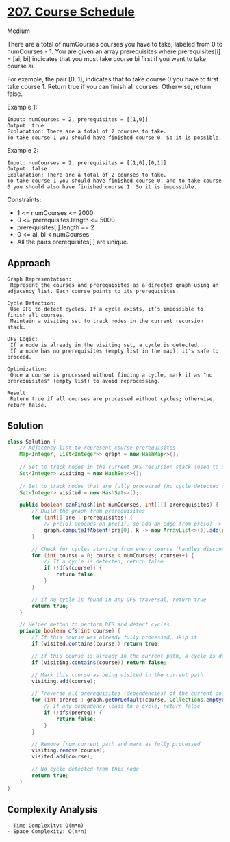 # [207. Course Schedule](https://leetcode.com/problems/course-schedule/)
Medium


There are a total of numCourses courses you have to take, labeled from 0 to numCourses - 1. You are given an array prerequisites where prerequisites[i] = [ai, bi] indicates that you must take course bi first if you want to take course ai.

For example, the pair [0, 1], indicates that to take course 0 you have to first take course 1.
Return true if you can finish all courses. Otherwise, return false.

 

Example 1:
```
Input: numCourses = 2, prerequisites = [[1,0]]
Output: true
Explanation: There are a total of 2 courses to take. 
To take course 1 you should have finished course 0. So it is possible.
```
Example 2:
```
Input: numCourses = 2, prerequisites = [[1,0],[0,1]]
Output: false
Explanation: There are a total of 2 courses to take. 
To take course 1 you should have finished course 0, and to take course 0 you should also have finished course 1. So it is impossible.
``` 

Constraints:

- 1 <= numCourses <= 2000
- 0 <= prerequisites.length <= 5000
- prerequisites[i].length == 2
- 0 <= ai, bi < numCourses
- All the pairs prerequisites[i] are unique.

## Approach
```
Graph Representation:
 Represent the courses and prerequisites as a directed graph using an adjacency list. Each course points to its prerequisites.

Cycle Detection:
 Use DFS to detect cycles. If a cycle exists, it’s impossible to finish all courses.
 Maintain a visiting set to track nodes in the current recursion stack.

DFS Logic:
 If a node is already in the visiting set, a cycle is detected.
 If a node has no prerequisites (empty list in the map), it's safe to proceed.

Optimization:
 Once a course is processed without finding a cycle, mark it as "no prerequisites" (empty list) to avoid reprocessing.

Result:
 Return true if all courses are processed without cycles; otherwise, return false.
```

## Solution
```java
class Solution {
    // Adjacency list to represent course prerequisites
    Map<Integer, List<Integer>> graph = new HashMap<>();
    
    // Set to track nodes in the current DFS recursion stack (used to detect cycles)
    Set<Integer> visiting = new HashSet<>();
    
    // Set to track nodes that are fully processed (no cycle detected from them)
    Set<Integer> visited = new HashSet<>();

    public boolean canFinish(int numCourses, int[][] prerequisites) {
        // Build the graph from prerequisites
        for (int[] pre : prerequisites) {
            // pre[0] depends on pre[1], so add an edge from pre[0] -> pre[1]
            graph.computeIfAbsent(pre[0], k -> new ArrayList<>()).add(pre[1]);
        }

        // Check for cycles starting from every course (handles disconnected components)
        for (int course = 0; course < numCourses; course++) {
            // If a cycle is detected, return false
            if (!dfs(course)) {
                return false;
            }
        }

        // If no cycle is found in any DFS traversal, return true
        return true;
    }

    // Helper method to perform DFS and detect cycles
    private boolean dfs(int course) {
        // If this course was already fully processed, skip it
        if (visited.contains(course)) return true;

        // If this course is already in the current path, a cycle is detected
        if (visiting.contains(course)) return false;

        // Mark this course as being visited in the current path
        visiting.add(course);

        // Traverse all prerequisites (dependencies) of the current course
        for (int prereq : graph.getOrDefault(course, Collections.emptyList())) {
            // If any dependency leads to a cycle, return false
            if (!dfs(prereq)) {
                return false;
            }
        }

        // Remove from current path and mark as fully processed
        visiting.remove(course);
        visited.add(course);

        // No cycle detected from this node
        return true;
    }
}


```

## Complexity Analysis
```
- Time Complexity: O(m*n)
- Space Complexity: O(m*n)
```
